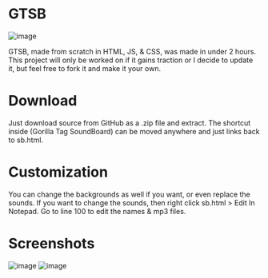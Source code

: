 # GTSB
![image](https://github.com/petdono/gtsb/assets/89791014/511058ed-43b3-42ee-be17-192724501b0b)

GTSB, made from scratch in HTML, JS, & CSS, was made in under 2 hours. This project will only be worked on if it gains traction or I decide to update it, but feel free to fork it and make it your own.
# Download
Just download source from GitHub as a .zip file and extract. The shortcut inside (Gorilla Tag SoundBoard) can be moved anywhere and just links back to sb.html.
# Customization
You can change the backgrounds as well if you want, or even replace the sounds. If you want to change the sounds, then right click sb.html > Edit In Notepad. Go to line 100 to edit the names & mp3 files.
# Screenshots
![image](https://github.com/petdono/gtsb/assets/89791014/6335b731-2c20-470a-9921-4a4f35a491e2)
![image](https://github.com/petdono/gtsb/assets/89791014/7b2039cf-e260-4825-a593-5f9c570c61fc)
